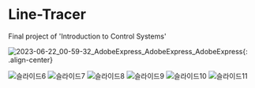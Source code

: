# Line-Tracer

Final project of 'Introduction to Control Systems'

![2023-06-22_00-59-32_AdobeExpress_AdobeExpress_AdobeExpress](https://github.com/Woojin-Oh/Line-Tracer/assets/123630873/4d6fea33-7e14-44b0-ab4e-9068e88bb73e){: .align-center}


![슬라이드6](https://github.com/Woojin-Oh/Line-Tracer/assets/123630873/976f9141-e536-4235-a70a-25d9055e6ebc)
![슬라이드7](https://github.com/Woojin-Oh/Line-Tracer/assets/123630873/bd782f4f-aace-46f3-906b-1763525167ee)
![슬라이드8](https://github.com/Woojin-Oh/Line-Tracer/assets/123630873/9b15e204-169c-4f0c-b56a-5dd0c01445b0)
![슬라이드9](https://github.com/Woojin-Oh/Line-Tracer/assets/123630873/387ea1fb-131a-42ce-b1f0-b73af12c9a8c)
![슬라이드10](https://github.com/Woojin-Oh/Line-Tracer/assets/123630873/c81fc389-c687-4581-b1b3-fb41e051c21d)
![슬라이드11](https://github.com/Woojin-Oh/Line-Tracer/assets/123630873/1863ea38-6029-40f6-a2c0-d58465d9b299)
